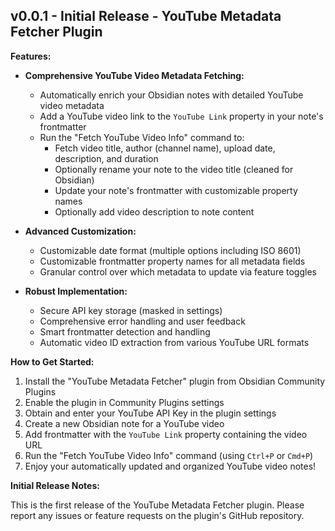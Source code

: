 ## v0.0.1 - Initial Release - YouTube Metadata Fetcher Plugin

**Features:**

* **Comprehensive YouTube Video Metadata Fetching:**
  * Automatically enrich your Obsidian notes with detailed YouTube video metadata
  * Add a YouTube video link to the `YouTube Link` property in your note's frontmatter
  * Run the "Fetch YouTube Video Info" command to:
    * Fetch video title, author (channel name), upload date, description, and duration
    * Optionally rename your note to the video title (cleaned for Obsidian)
    * Update your note's frontmatter with customizable property names
    * Optionally add video description to note content

* **Advanced Customization:**
  * Customizable date format (multiple options including ISO 8601)
  * Customizable frontmatter property names for all metadata fields
  * Granular control over which metadata to update via feature toggles

* **Robust Implementation:**
  * Secure API key storage (masked in settings)
  * Comprehensive error handling and user feedback
  * Smart frontmatter detection and handling
  * Automatic video ID extraction from various YouTube URL formats

**How to Get Started:**

1. Install the "YouTube Metadata Fetcher" plugin from Obsidian Community Plugins
2. Enable the plugin in Community Plugins settings
3. Obtain and enter your YouTube API Key in the plugin settings
4. Create a new Obsidian note for a YouTube video
5. Add frontmatter with the `YouTube Link` property containing the video URL
6. Run the "Fetch YouTube Video Info" command (using `Ctrl+P` or `Cmd+P`)
7. Enjoy your automatically updated and organized YouTube video notes!

**Initial Release Notes:**

This is the first release of the YouTube Metadata Fetcher plugin. Please report any issues or feature requests on the plugin's GitHub repository.